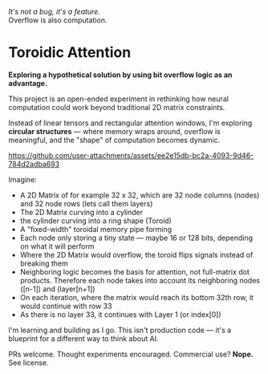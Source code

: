 *It's not a bug, it's a feature.*  
Overflow is also computation.

# Toroidic Attention

**Exploring a hypothetical solution by using bit overflow logic as an advantage.**

This project is an open-ended experiment in rethinking how neural computation could work beyond traditional 2D matrix constraints.

Instead of linear tensors and rectangular attention windows, I'm exploring **circular structures** — where memory wraps around, overflow is meaningful, and the "shape" of computation becomes dynamic.


https://github.com/user-attachments/assets/ee2e15db-bc2a-4093-9d46-784d2adba693


Imagine:
- A 2D Matrix of for example 32 x 32, which are 32 node columns (nodes) and 32 node rows (lets call them layers)
- The 2D Matrix curving into a cylinder
- the cylinder curving into a ring shape (Toroid)
- A "fixed-width" toroidal memory pipe forming
- Each node only storing a tiny state — maybe 16 or 128 bits, depending on what it will perform
- Where the 2D Matrix would overflow, the toroid flips signals instead of breaking them
- Neighboring logic becomes the basis for attention, not full-matrix dot products.
  Therefore each node takes into account its neighboring nodes ([n-1]) and (layer[n+1])
- On each iteration, where the matrix would reach its bottom 32th row, it would continue with row 33
- As there is no layer 33, it continues with Layer 1 (or index[0])

I'm learning and building as I go. This isn't production code — it's a blueprint for a different way to think about AI.

PRs welcome. Thought experiments encouraged.
Commercial use? **Nope.** See license.

